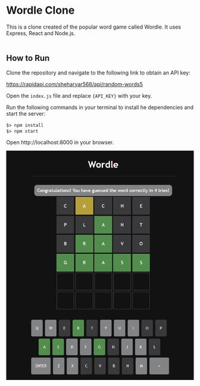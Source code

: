 # Wordle Clone

This is a clone created of the popular word game called Wordle. It uses Express, React and Node.js.
<br><br>

## How to Run

Clone the repository and navigate to the following link to obtain an API key:

https://rapidapi.com/sheharyar566/api/random-words5

Open the `index.js` file and replace `{API_KEY}` with your key.

Run the following commands in your terminal to install he dependencies and start the server:

```
$> npm install
$> npm start
```

Open http://localhost:8000 in your browser.

![](wordle.PNG)